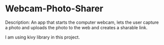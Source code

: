 # Webcam-Photo-Sharer
Description: An app that starts the computer webcam, lets the user capture a photo
and uploads the photo to the web and creates a sharable link.

I am using kivy library in this project.
